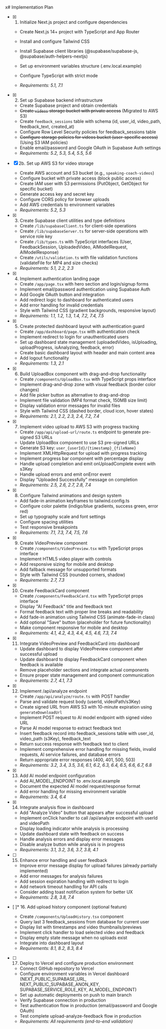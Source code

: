 x# Implementation Plan

- [x] 1. Initialize Next.js project and configure dependencies

  - Create Next.js 14+ project with TypeScript and App Router
  - Install and configure Tailwind CSS
  - Install Supabase client libraries (@supabase/supabase-js, @supabase/auth-helpers-nextjs)
  - Set up environment variables structure (.env.local.example)
  - Configure TypeScript with strict mode

  - _Requirements: 5.1, 7.1_

- [x] 2. Set up Supabase backend infrastructure

  - Create Supabase project and obtain credentials
  - ~~Create `videos` storage bucket with private access~~ (Migrated to AWS S3)
  - Create `feedback_sessions` table with schema (id, user_id, video_path, feedback_text, created_at)
  - Configure Row Level Security policies for feedback_sessions table
  - ~~Configure storage policies for videos bucket (user-specific access)~~ (Using S3 IAM policies)
  - Enable email/password and Google OAuth in Supabase Auth settings
  - _Requirements: 5.2, 5.3, 5.4, 5.5, 5.6_

- [x] 2b. Set up AWS S3 for video storage

  - Create AWS account and S3 bucket (e.g., `speaking-coach-videos`)
  - Configure bucket with private access (block public access)
  - Create IAM user with S3 permissions (PutObject, GetObject for specific bucket)
  - Generate access key and secret key
  - Configure CORS policy for browser uploads
  - Add AWS credentials to environment variables
  - _Requirements: 5.2, 5.3_

- [x] 3. Create Supabase client utilities and type definitions

  - Create `/lib/supabaseClient.ts` for client-side operations
  - Create `/lib/supabaseServer.ts` for server-side operations with service role key
  - Create `/lib/types.ts` with TypeScript interfaces (User, FeedbackSession, UploadedVideo, AIModelRequest, AIModelResponse)
  - Create `/utils/validation.ts` with file validation functions (validateFile for MP4 and size checks)
  - _Requirements: 5.1, 2.2, 2.3_

- [x] 4. Implement authentication landing page

  - Create `/app/page.tsx` with hero section and login/signup forms
  - Implement email/password authentication using Supabase Auth
  - Add Google OAuth button and integration
  - Add redirect logic to dashboard for authenticated users
  - Add error handling for invalid credentials
  - Style with Tailwind CSS (gradient backgrounds, responsive layout)
  - _Requirements: 1.1, 1.2, 1.3, 1.4, 7.2, 7.4, 7.5_

- [x] 5. Create protected dashboard layout with authentication guard

  - Create `/app/dashboard/page.tsx` with authentication check
  - Implement redirect to login for unauthenticated users
  - Set up dashboard state management (uploadedVideo, isUploading, uploadProgress, isAnalyzing, feedback, error)
  - Create basic dashboard layout with header and main content area
  - Add logout functionality
  - _Requirements: 1.3, 2.1_

- [x] 6. Build UploadBox component with drag-and-drop functionality

  - Create `/components/UploadBox.tsx` with TypeScript props interface
  - Implement drag-and-drop zone with visual feedback (border color changes)
  - Add file picker button as alternative to drag-and-drop
  - Implement file validation (MP4 format check, 150MB size limit)
  - Display validation error messages for invalid files
  - Style with Tailwind CSS (dashed border, cloud icon, hover states)
  - _Requirements: 2.1, 2.2, 2.3, 2.4, 7.2, 7.4_

- [x] 7. Implement video upload to AWS S3 with progress tracking

  - Create `/app/api/upload-url/route.ts` endpoint to generate pre-signed S3 URLs
  - Update UploadBox component to use S3 pre-signed URLs
  - Generate S3 key: `user_{userId}/{timestamp}_{fileName}`
  - Implement XMLHttpRequest for upload with progress tracking
  - Implement progress bar component with percentage display
  - Handle upload completion and emit onUploadComplete event with s3Key
  - Handle upload errors and emit onError event
  - Display "Uploaded Successfully" message on completion
  - _Requirements: 2.5, 2.6, 2.7, 2.8, 7.4_

- [x] 8. Configure Tailwind animations and design system

  - Add fade-in animation keyframes to tailwind.config.ts
  - Configure color palette (indigo/blue gradients, success green, error red)
  - Set up typography scale and font settings
  - Configure spacing utilities
  - Test responsive breakpoints
  - _Requirements: 7.1, 7.3, 7.4, 7.5, 7.6_

- [x] 9. Create VideoPreview component

  - Create `/components/VideoPreview.tsx` with TypeScript props interface
  - Implement HTML5 video player with controls
  - Add responsive sizing for mobile and desktop
  - Add fallback message for unsupported formats
  - Style with Tailwind CSS (rounded corners, shadow)
  - _Requirements: 2.7, 7.3_

- [x] 10. Create FeedbackCard component

  - Create `/components/FeedbackCard.tsx` with TypeScript props interface
  - Display "AI Feedback" title and feedback text
  - Format feedback text with proper line breaks and readability
  - Add fade-in animation using Tailwind CSS (animate-fade-in class)
  - Add optional "Save" button (placeholder for future functionality)
  - Make component responsive for mobile and desktop
  - _Requirements: 4.1, 4.2, 4.3, 4.4, 4.5, 4.6, 7.3, 7.4_

- [x] 11. Integrate VideoPreview and FeedbackCard into dashboard

  - Update dashboard to display VideoPreview component after successful upload
  - Update dashboard to display FeedbackCard component when feedback is available
  - Remove placeholder sections and integrate actual components
  - Ensure proper state management and component communication
  - _Requirements: 2.7, 4.1, 7.3_

- [x] 12. Implement /api/analyze endpoint

  - Create `/app/api/analyze/route.ts` with POST handler
  - Parse and validate request body (userId, videoPath/s3Key)
  - Create signed URL from AWS S3 with 10-minute expiration using `generateDownloadUrl`
  - Implement POST request to AI model endpoint with signed video URL
  - Parse AI model response to extract feedback text
  - Insert feedback record into feedback_sessions table with user_id, video_path (s3Key), feedback_text
  - Return success response with feedback text to client
  - Implement comprehensive error handling for missing fields, invalid requests, AI service failures, and database errors
  - Return appropriate error responses (400, 401, 500, 503)
  - _Requirements: 3.2, 3.4, 3.5, 3.6, 6.1, 6.2, 6.3, 6.4, 6.5, 6.6, 6.7, 6.8_

- [x] 13. Add AI model endpoint configuration

  - Add AI_MODEL_ENDPOINT to .env.local.example
  - Document the expected AI model request/response format
  - Add error handling for missing environment variable
  - _Requirements: 3.4, 6.4_

- [x] 14. Integrate analysis flow in dashboard

  - Add "Analyze Video" button that appears after successful upload
  - Implement onClick handler to call /api/analyze endpoint with userId and videoPath
  - Display loading indicator while analysis is processing
  - Update dashboard state with feedback on success
  - Handle analysis errors and display error messages
  - Disable analyze button while analysis is in progress
  - _Requirements: 3.1, 3.2, 3.6, 3.7, 3.8, 4.1_

- [ ] 15. Enhance error handling and user feedback

  - Improve error message display for upload failures (already partially implemented)
  - Add error messages for analysis failures
  - Add session expiration handling with redirect to login
  - Add network timeout handling for API calls
  - Consider adding toast notification system for better UX
  - _Requirements: 2.8, 3.8, 7.4_

- [ ]\* 16. Add upload history component (optional feature)

  - Create `/components/UploadHistory.tsx` component
  - Query last 3 feedback_sessions from database for current user
  - Display list with timestamps and video thumbnails/previews
  - Implement click handler to load selected video and feedback
  - Display empty state message when no uploads exist
  - Integrate into dashboard layout
  - _Requirements: 8.1, 8.2, 8.3, 8.4_

- [ ] 17. Deploy to Vercel and configure production environment
  - Connect GitHub repository to Vercel
  - Configure environment variables in Vercel dashboard (NEXT_PUBLIC_SUPABASE_URL, NEXT_PUBLIC_SUPABASE_ANON_KEY, SUPABASE_SERVICE_ROLE_KEY, AI_MODEL_ENDPOINT)
  - Set up automatic deployments on push to main branch
  - Verify Supabase connection in production
  - Test authentication flow in production (email/password and Google OAuth)
  - Test complete upload-analyze-feedback flow in production
  - _Requirements: All requirements (end-to-end validation)_
